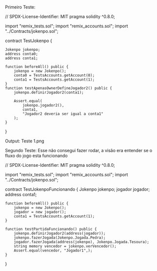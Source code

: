 Primeiro Teste:

// SPDX-License-Identifier: MIT
pragma solidity ^0.8.0;

import "remix_tests.sol"; 
import "remix_accounts.sol"; 
import "../Contracts/jokenpo.sol"; 

contract TestJokenpo {

    Jokenpo jokenpo;
    address conta0; 
    address conta1; 

    function beforeAll() public {
        jokenpo = new Jokenpo();
        conta0 = TestsAccounts.getAccount(0);
        conta1 = TestsAccounts.getAccount(1);
    }
    function testApenasOwnerDefineJogador2() public {        
        jokenpo.definirJogador2(conta1);

        Assert.equal(
            jokenpo.jogador2(), 
            conta1, 
            "Jogador2 deveria ser igual a conta1"
        );
    }
}

Output: Teste 1.png


Segundo Teste: Esse não consegui fazer rodar, a visão era entender se o fluxo do jogo esta funcionando

// SPDX-License-Identifier: MIT
pragma solidity ^0.8.0;

import "remix_tests.sol";
import "remix_accounts.sol";
import "../Contracts/jokenpo.sol";


contract TestJokenpoFuncionando {
    Jokenpo jokenpo;
    jogador jogador;
    address conta1;

    function beforeAll() public {
        jokenpo = new Jokenpo();
        jogador = new jogador();
        conta1 = TestsAccounts.getAccount(1);
    }

    function testPartidaFuncionando() public {
        jokenpo.definirJogador2(address(jogador));
        jokenpo.fazerJogada(Jokenpo.Jogada.Pedra);
        jogador.fazerJogada(address(jokenpo), Jokenpo.Jogada.Tesoura);
        string memory vencedor = jokenpo.verVencedor();
        Assert.equal(vencedor, "Jogador1",);
    }
}